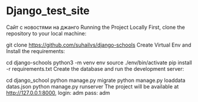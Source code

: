 # Django_test_site
Сайт с новостями на джанго
Running the Project Locally
First, clone the repository to your local machine:

git clone https://github.com/suhailvs/django-schools
Create Virtual Env and Install the requirements:

cd django-schools
python3 -m venv env
source ./env/bin/activate
pip install -r requirements.txt
Create the database and run the development server:

cd django_school
python manage.py migrate
python manage.py loaddata datas.json
python manage.py runserver
The project will be available at http://127.0.0.1:8000,
login: adm pass: adm
